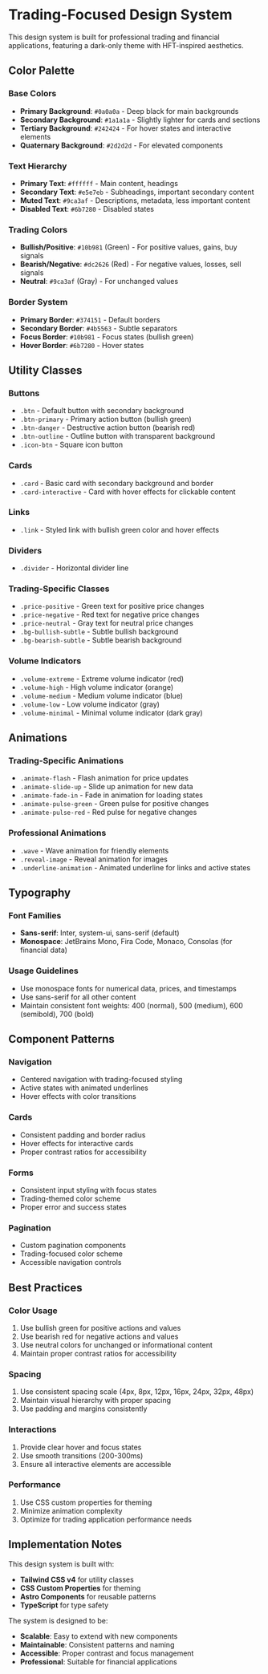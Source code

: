 # Trading-Focused Design System

This design system is built for professional trading and financial applications, featuring a dark-only theme with HFT-inspired aesthetics.

## Color Palette

### Base Colors
- **Primary Background**: `#0a0a0a` - Deep black for main backgrounds
- **Secondary Background**: `#1a1a1a` - Slightly lighter for cards and sections
- **Tertiary Background**: `#242424` - For hover states and interactive elements
- **Quaternary Background**: `#2d2d2d` - For elevated components

### Text Hierarchy
- **Primary Text**: `#ffffff` - Main content, headings
- **Secondary Text**: `#e5e7eb` - Subheadings, important secondary content
- **Muted Text**: `#9ca3af` - Descriptions, metadata, less important content
- **Disabled Text**: `#6b7280` - Disabled states

### Trading Colors
- **Bullish/Positive**: `#10b981` (Green) - For positive values, gains, buy signals
- **Bearish/Negative**: `#dc2626` (Red) - For negative values, losses, sell signals
- **Neutral**: `#9ca3af` (Gray) - For unchanged values

### Border System
- **Primary Border**: `#374151` - Default borders
- **Secondary Border**: `#4b5563` - Subtle separators
- **Focus Border**: `#10b981` - Focus states (bullish green)
- **Hover Border**: `#6b7280` - Hover states

## Utility Classes

### Buttons
- `.btn` - Default button with secondary background
- `.btn-primary` - Primary action button (bullish green)
- `.btn-danger` - Destructive action button (bearish red)
- `.btn-outline` - Outline button with transparent background
- `.icon-btn` - Square icon button

### Cards
- `.card` - Basic card with secondary background and border
- `.card-interactive` - Card with hover effects for clickable content

### Links
- `.link` - Styled link with bullish green color and hover effects

### Dividers
- `.divider` - Horizontal divider line

### Trading-Specific Classes
- `.price-positive` - Green text for positive price changes
- `.price-negative` - Red text for negative price changes
- `.price-neutral` - Gray text for neutral price changes
- `.bg-bullish-subtle` - Subtle bullish background
- `.bg-bearish-subtle` - Subtle bearish background

### Volume Indicators
- `.volume-extreme` - Extreme volume indicator (red)
- `.volume-high` - High volume indicator (orange)
- `.volume-medium` - Medium volume indicator (blue)
- `.volume-low` - Low volume indicator (gray)
- `.volume-minimal` - Minimal volume indicator (dark gray)

## Animations

### Trading-Specific Animations
- `.animate-flash` - Flash animation for price updates
- `.animate-slide-up` - Slide up animation for new data
- `.animate-fade-in` - Fade in animation for loading states
- `.animate-pulse-green` - Green pulse for positive changes
- `.animate-pulse-red` - Red pulse for negative changes

### Professional Animations
- `.wave` - Wave animation for friendly elements
- `.reveal-image` - Reveal animation for images
- `.underline-animation` - Animated underline for links and active states

## Typography

### Font Families
- **Sans-serif**: Inter, system-ui, sans-serif (default)
- **Monospace**: JetBrains Mono, Fira Code, Monaco, Consolas (for financial data)

### Usage Guidelines
- Use monospace fonts for numerical data, prices, and timestamps
- Use sans-serif for all other content
- Maintain consistent font weights: 400 (normal), 500 (medium), 600 (semibold), 700 (bold)

## Component Patterns

### Navigation
- Centered navigation with trading-focused styling
- Active states with animated underlines
- Hover effects with color transitions

### Cards
- Consistent padding and border radius
- Hover effects for interactive cards
- Proper contrast ratios for accessibility

### Forms
- Consistent input styling with focus states
- Trading-themed color scheme
- Proper error and success states

### Pagination
- Custom pagination components
- Trading-focused color scheme
- Accessible navigation controls

## Best Practices

### Color Usage
1. Use bullish green for positive actions and values
2. Use bearish red for negative actions and values
3. Use neutral colors for unchanged or informational content
4. Maintain proper contrast ratios for accessibility

### Spacing
1. Use consistent spacing scale (4px, 8px, 12px, 16px, 24px, 32px, 48px)
2. Maintain visual hierarchy with proper spacing
3. Use padding and margins consistently

### Interactions
1. Provide clear hover and focus states
2. Use smooth transitions (200-300ms)
3. Ensure all interactive elements are accessible

### Performance
1. Use CSS custom properties for theming
2. Minimize animation complexity
3. Optimize for trading application performance needs

## Implementation Notes

This design system is built with:
- **Tailwind CSS v4** for utility classes
- **CSS Custom Properties** for theming
- **Astro Components** for reusable patterns
- **TypeScript** for type safety

The system is designed to be:
- **Scalable**: Easy to extend with new components
- **Maintainable**: Consistent patterns and naming
- **Accessible**: Proper contrast and focus management
- **Professional**: Suitable for financial applications